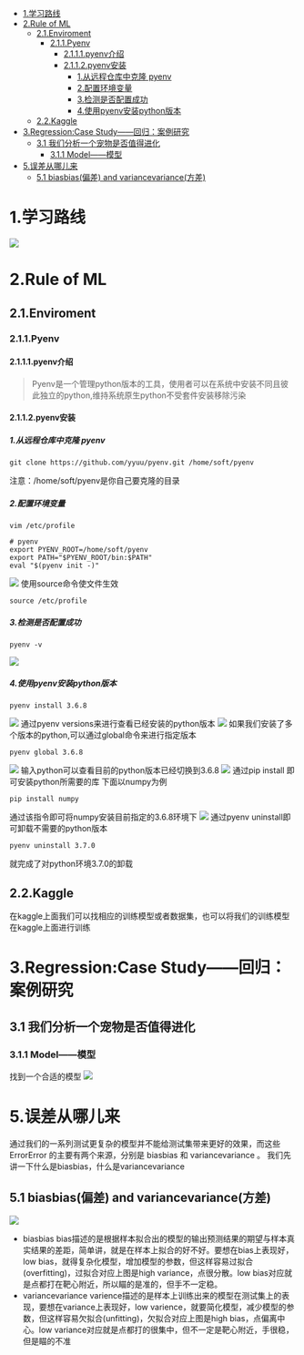 <!-- TOC -->

- [1.学习路线](#1学习路线)
- [2.Rule of ML](#2rule-of-ml)
  - [2.1.Enviroment](#21enviroment)
    - [2.1.1.Pyenv](#211pyenv)
      - [2.1.1.1.pyenv介绍](#2111pyenv介绍)
      - [2.1.1.2.pyenv安装](#2112pyenv安装)
        - [1.从远程仓库中克隆 pyenv](#1从远程仓库中克隆-pyenv)
        - [2.配置环境变量](#2配置环境变量)
        - [3.检测是否配置成功](#3检测是否配置成功)
        - [4.使用pyenv安装python版本](#4使用pyenv安装python版本)
  - [2.2.Kaggle](#22kaggle)
- [3.Regression:Case Study——回归：案例研究](#3regressioncase-study回归案例研究)
  - [3.1 我们分析一个宠物是否值得进化](#31-我们分析一个宠物是否值得进化)
    - [3.1.1 Model——模型](#311-model模型)
- [5.误差从哪儿来](#5误差从哪儿来)
  - [5.1 biasbias(偏差) and variancevariance(方差)](#51-biasbias偏差-and-variancevariance方差)

<!-- /TOC -->
# 1.学习路线
![](1.png)
# 2.Rule of ML
## 2.1.Enviroment
### 2.1.1.Pyenv
#### 2.1.1.1.pyenv介绍
> Pyenv是一个管理python版本的工具，使用者可以在系统中安装不同且彼此独立的python,维持系统原生python不受套件安装移除污染
#### 2.1.1.2.pyenv安装
##### 1.从远程仓库中克隆 pyenv
``` shell
git clone https://github.com/yyuu/pyenv.git /home/soft/pyenv
```
注意：/home/soft/pyenv是你自己要克隆的目录
##### 2.配置环境变量
``` shell
vim /etc/profile
```
``` shell
# pyenv
export PYENV_ROOT=/home/soft/pyenv
export PATH="$PYENV_ROOT/bin:$PATH"
eval "$(pyenv init -)"
```
![](2.png)
使用source命令使文件生效
``` shell
source /etc/profile
```
##### 3.检测是否配置成功
```shell
pyenv -v
```
![](3.png)
##### 4.使用pyenv安装python版本
``` shell
pyenv install 3.6.8
```
![](4.png)
通过pyenv versions来进行查看已经安装的python版本
![](5.png)
如果我们安装了多个版本的python,可以通过global命令来进行指定版本
``` shell
pyenv global 3.6.8
```
![](6.png)
输入python可以查看目前的python版本已经切换到3.6.8
![](7.png)
通过pip install 即可安装python所需要的库
下面以numpy为例
``` shell
pip install numpy
```
通过该指令即可将numpy安装目前指定的3.6.8环境下
![](8.png)
通过pyenv uninstall即可卸载不需要的python版本
``` shelll
pyenv uninstall 3.7.0
```
就完成了对python环境3.7.0的卸载
## 2.2.Kaggle
在kaggle上面我们可以找相应的训练模型或者数据集，也可以将我们的训练模型在kaggle上面进行训练

# 3.Regression:Case Study——回归：案例研究
## 3.1 我们分析一个宠物是否值得进化
### 3.1.1 Model——模型
找到一个合适的模型
![](9.png)


# 5.误差从哪儿来
通过我们的一系列测试更复杂的模型并不能给测试集带来更好的效果，而这些 ErrorError 的主要有两个来源，分别是 biasbias 和 variancevariance 。
我们先讲一下什么是biasbias，什么是variancevariance
## 5.1 biasbias(偏差) and variancevariance(方差)
![](10.jpg)
* biasbias
bias描述的是根据样本拟合出的模型的输出预测结果的期望与样本真实结果的差距，简单讲，就是在样本上拟合的好不好。要想在bias上表现好，low bias，就得复杂化模型，增加模型的参数，但这样容易过拟合 (overfitting)，过拟合对应上图是high variance，点很分散。low bias对应就是点都打在靶心附近，所以瞄的是准的，但手不一定稳。
* variancevariance
varience描述的是样本上训练出来的模型在测试集上的表现，要想在variance上表现好，low varience，就要简化模型，减少模型的参数，但这样容易欠拟合(unfitting)，欠拟合对应上图是high bias，点偏离中心。low variance对应就是点都打的很集中，但不一定是靶心附近，手很稳，但是瞄的不准